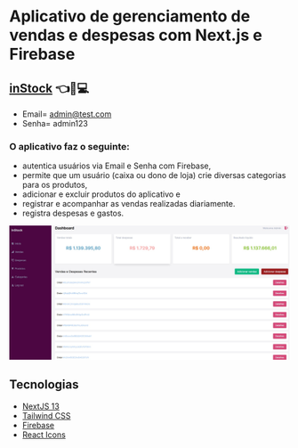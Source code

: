 #  Aplicativo de gerenciamento de vendas e despesas com Next.js e Firebase

## [inStock](https://instock-app-psi.vercel.app) 👈🔗💻
- Email= admin@test.com
- Senha= admin123

###  O aplicativo faz o seguinte: 
- autentica usuários via Email e Senha com Firebase,
- permite que um usuário (caixa ou dono de loja) crie diversas categorias para os produtos,
- adicionar e excluir produtos do aplicativo e
- registrar e acompanhar as vendas realizadas diariamente.
- registra despesas e gastos.

<img width="1280" alt="Painel de gerenciamento de vendas" src="https://raw.githubusercontent.com/dev-carliin/instock-app/refs/heads/main/public/inStock.jpg">

## Tecnologias
- [NextJS 13](https://nextjs.org/docs)
- [Tailwind CSS](https://tailwindcss.com/)
- [Firebase](https://firebase.google.com)
- [React Icons](https://react-icons.github.io/react-icons)
